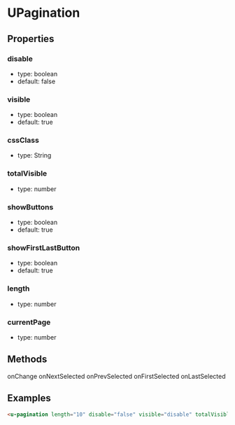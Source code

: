 # UPagination

## Properties

### disable

* type: boolean
* default: false

### visible

* type: boolean
* default: true

### cssClass

* type: String

### totalVisible

* type: number

### showButtons

* type: boolean
* default: true

### showFirstLastButton

* type: boolean
* default: true

### length

* type: number

### currentPage

* type: number

## Methods

onChange
onNextSelected
onPrevSelected
onFirstSelected
onLastSelected

## Examples

```html
<u-pagination length="10" disable="false" visible="disable" totalVisible="5" showFirstLastButton="false"></ul>
```
